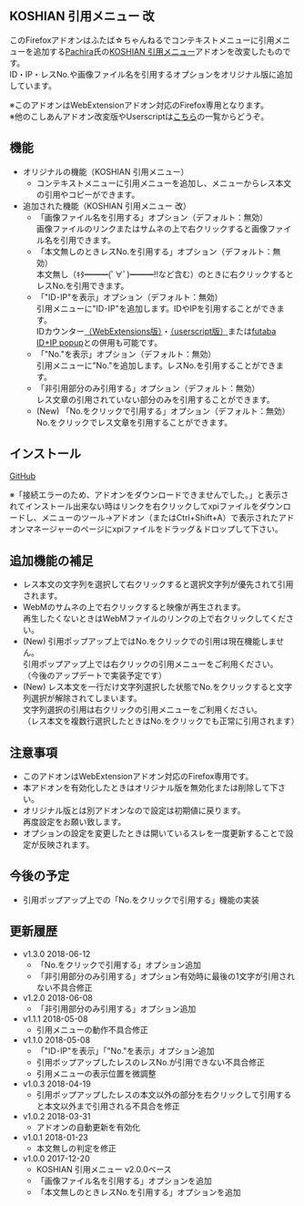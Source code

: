 ## KOSHIAN 引用メニュー 改
このFirefoxアドオンはふたば☆ちゃんねるでコンテキストメニューに引用メニューを追加する[Pachira](https://addons.mozilla.org/ja/firefox/user/anonymous-a0bba9187b568f98732d22d51c5955a6/)氏の[KOSHIAN 引用メニュー](https://addons.mozilla.org/ja/firefox/addon/koshian-quote-futaba/)アドオンを改変したものです。  
ID・IP・レスNo.や画像ファイル名を引用するオプションをオリジナル版に追加しています。  

※このアドオンはWebExtensionアドオン対応のFirefox専用となります。  
※他のこしあんアドオン改変版やUserscriptは[こちら](https://github.com/akoya-tomo/futaba_auto_reloader_K/wiki/)の一覧からどうぞ。  

## 機能
* オリジナルの機能（KOSHIAN 引用メニュー）
  - コンテキストメニューに引用メニューを追加し、メニューからレス本文の引用やコピーができます。  
* 追加された機能（KOSHIAN 引用メニュー 改）
  - 「画像ファイル名を引用する」オプション（デフォルト：無効）  
    画像ファイルのリンクまたはサムネの上で右クリックすると画像ファイル名を引用できます。  
  - 「本文無しのときレスNo.を引用する」オプション（デフォルト：無効）  
    本文無し（ｷﾀ━━━(ﾟ∀ﾟ)━━━!!など含む）のときに右クリックするとレスNo.を引用できます。  
  - 「"ID･IP"を表示」オプション（デフォルト：無効）  
    引用メニューに"ID･IP"を追加します。IDやIPを引用することができます。  
    IDカウンター[（WebExtensions版）](http://toshiakisp.github.io/akahuku-firefox-sp/#others)・[（userscript版）](https://github.com/toshiakisp/idcounter-userscript/)または[futaba ID+IP popup](https://greasyfork.org/ja/scripts/8189-futaba-id-ip-popup/)との併用も可能です。  
  - 「"No."を表示」オプション（デフォルト：無効）  
    引用メニューに"No."を追加します。レスNo.を引用することができます。  
  - 「非引用部分のみ引用する」オプション（デフォルト：無効）  
    レス文章の引用されていない部分のみを引用することができます。  
  - \(New\) 「No.をクリックで引用する」オプション（デフォルト：無効）  
    No.をクリックでレス文章を引用することができます。  

## インストール
[GitHub](https://github.com/akoya-tomo/koshian_quote_futaba_kai/releases/download/v1.3.0/koshian_quote_futaba_kai-1.3.0-an.fx.xpi)  

※「接続エラーのため、アドオンをダウンロードできませんでした。」と表示されてインストール出来ない時はリンクを右クリックしてxpiファイルをダウンロードし、メニューのツール→アドオン（またはCtrl+Shift+A）で表示されたアドオンマネージャーのページにxpiファイルをドラッグ＆ドロップして下さい。  

## 追加機能の補足
* レス本文の文字列を選択して右クリックすると選択文字列が優先されて引用されます。
* WebMのサムネの上で右クリックすると映像が再生されます。  
  再生したくないときはWebMファイルのリンクの上で右クリックしてください。  
* \(New\) 引用ポップアップ上ではNo.をクリックでの引用は現在機能しません。  
  引用ポップアップ上では右クリックの引用メニューをご利用ください。  
  （今後のアップデートで実装予定です） 
* \(New\) レス本文を一行だけ文字列選択した状態でNo.をクリックすると文字列選択が解除されてしまいます。  
  文字列選択の引用は右クリックの引用メニューをご利用ください。  
  （レス本文を複数行選択したときはNo.をクリックでも正常に引用されます）

## 注意事項
* このアドオンはWebExtensionアドオン対応のFirefox専用です。  
* 本アドオンを有効化したときはオリジナル版を無効化または削除して下さい。  
* オリジナル版とは別アドオンなので設定は初期値に戻ります。  
  再度設定をお願い致します。  
* オプションの設定を変更したときは開いているスレを一度更新することで設定が反映されます。  

## 今後の予定
* 引用ポップアップ上での「No.をクリックで引用する」機能の実装  

## 更新履歴
* v1.3.0 2018-06-12
  - 「No.をクリックで引用する」オプション追加
  - 「非引用部分のみ引用する」オプション有効時に最後の1文字が引用されない不具合修正
* v1.2.0 2018-06-08
  - 「非引用部分のみ引用する」オプション追加
* v1.1.1 2018-05-08
  - 引用メニューの動作不具合修正
* v1.1.0 2018-05-08
  - 「"ID･IP"を表示」「"No."を表示」オプション追加
  - 引用ポップアップしたレスのレスNo.が引用できない不具合修正
  - 引用メニューの表示位置を微調整
* v1.0.3 2018-04-19
  - 引用ポップアップしたレスの本文以外の部分を右クリックして引用すると本文以外まで引用される不具合を修正
* v1.0.2 2018-03-31
  - アドオンの自動更新を有効化
* v1.0.1 2018-01-23
  - 本文無しの判定を修正
* v1.0.0 2017-12-20
  - KOSHIAN 引用メニュー v2.0.0ベース
  - 「画像ファイル名を引用する」オプションを追加
  - 「本文無しのときレスNo.を引用する」オプションを追加
